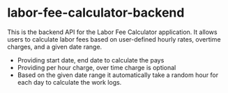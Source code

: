 # labor-fee-calculator-backend


This is the backend API for the Labor Fee Calculator application. It allows users to calculate labor fees based on user-defined hourly rates, overtime charges, and a given date range.


- Providing start date, end date to calculate the pays
- Providing per hour charge, over time charge is optional
- Based on the given date range it automatically take a random hour for each day to calculate the work logs.
